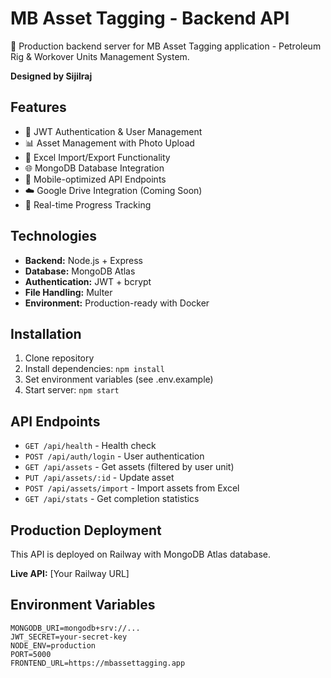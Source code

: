 # MB Asset Tagging - Backend API

🚀 Production backend server for MB Asset Tagging application - Petroleum Rig & Workover Units Management System.

**Designed by Sijilraj**

## Features

- 🔐 JWT Authentication & User Management
- 📊 Asset Management with Photo Upload
- 📁 Excel Import/Export Functionality
- 🌐 MongoDB Database Integration
- 📱 Mobile-optimized API Endpoints
- ☁️ Google Drive Integration (Coming Soon)
- 🔄 Real-time Progress Tracking

## Technologies

- **Backend:** Node.js + Express
- **Database:** MongoDB Atlas
- **Authentication:** JWT + bcrypt
- **File Handling:** Multer
- **Environment:** Production-ready with Docker

## Installation

1. Clone repository
2. Install dependencies: `npm install`
3. Set environment variables (see .env.example)
4. Start server: `npm start`

## API Endpoints

- `GET /api/health` - Health check
- `POST /api/auth/login` - User authentication
- `GET /api/assets` - Get assets (filtered by user unit)
- `PUT /api/assets/:id` - Update asset
- `POST /api/assets/import` - Import assets from Excel
- `GET /api/stats` - Get completion statistics

## Production Deployment

This API is deployed on Railway with MongoDB Atlas database.

**Live API:** [Your Railway URL]

## Environment Variables

```env
MONGODB_URI=mongodb+srv://...
JWT_SECRET=your-secret-key
NODE_ENV=production
PORT=5000
FRONTEND_URL=https://mbassettagging.app
